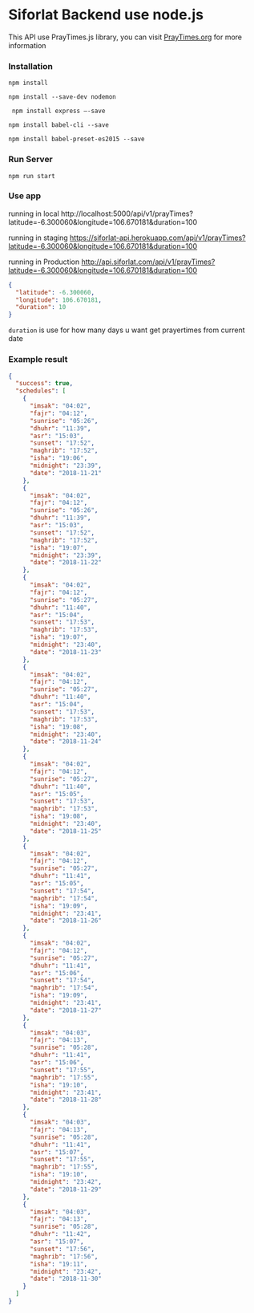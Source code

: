 # Siforlat Backend use node.js

This API use PrayTimes.js library, you can visit [PrayTimes.org](http://praytimes.org/ "PrayTimes.org") for more information

### Installation
``` npm install ```

``` npm install --save-dev nodemon ```

``` npm install express —-save```

``` npm install babel-cli --save ```

``` npm install babel-preset-es2015 --save ```

### Run Server
``` npm run start ```

### Use app
running in local
http://localhost:5000/api/v1/prayTimes?latitude=-6.300060&longitude=106.670181&duration=100

running in  staging 
https://siforlat-api.herokuapp.com/api/v1/prayTimes?latitude=-6.300060&longitude=106.670181&duration=100

running in  Production 
http://api.siforlat.com/api/v1/prayTimes?latitude=-6.300060&longitude=106.670181&duration=100

```json
{
  "latitude": -6.300060,
  "longitude": 106.670181,
  "duration": 10
}
```

``` duration ``` is use for how many days u want get prayertimes from current date

### Example result
```json
{
  "success": true,
  "schedules": [
    {
      "imsak": "04:02",
      "fajr": "04:12",
      "sunrise": "05:26",
      "dhuhr": "11:39",
      "asr": "15:03",
      "sunset": "17:52",
      "maghrib": "17:52",
      "isha": "19:06",
      "midnight": "23:39",
      "date": "2018-11-21"
    },
    {
      "imsak": "04:02",
      "fajr": "04:12",
      "sunrise": "05:26",
      "dhuhr": "11:39",
      "asr": "15:03",
      "sunset": "17:52",
      "maghrib": "17:52",
      "isha": "19:07",
      "midnight": "23:39",
      "date": "2018-11-22"
    },
    {
      "imsak": "04:02",
      "fajr": "04:12",
      "sunrise": "05:27",
      "dhuhr": "11:40",
      "asr": "15:04",
      "sunset": "17:53",
      "maghrib": "17:53",
      "isha": "19:07",
      "midnight": "23:40",
      "date": "2018-11-23"
    },
    {
      "imsak": "04:02",
      "fajr": "04:12",
      "sunrise": "05:27",
      "dhuhr": "11:40",
      "asr": "15:04",
      "sunset": "17:53",
      "maghrib": "17:53",
      "isha": "19:08",
      "midnight": "23:40",
      "date": "2018-11-24"
    },
    {
      "imsak": "04:02",
      "fajr": "04:12",
      "sunrise": "05:27",
      "dhuhr": "11:40",
      "asr": "15:05",
      "sunset": "17:53",
      "maghrib": "17:53",
      "isha": "19:08",
      "midnight": "23:40",
      "date": "2018-11-25"
    },
    {
      "imsak": "04:02",
      "fajr": "04:12",
      "sunrise": "05:27",
      "dhuhr": "11:41",
      "asr": "15:05",
      "sunset": "17:54",
      "maghrib": "17:54",
      "isha": "19:09",
      "midnight": "23:41",
      "date": "2018-11-26"
    },
    {
      "imsak": "04:02",
      "fajr": "04:12",
      "sunrise": "05:27",
      "dhuhr": "11:41",
      "asr": "15:06",
      "sunset": "17:54",
      "maghrib": "17:54",
      "isha": "19:09",
      "midnight": "23:41",
      "date": "2018-11-27"
    },
    {
      "imsak": "04:03",
      "fajr": "04:13",
      "sunrise": "05:28",
      "dhuhr": "11:41",
      "asr": "15:06",
      "sunset": "17:55",
      "maghrib": "17:55",
      "isha": "19:10",
      "midnight": "23:41",
      "date": "2018-11-28"
    },
    {
      "imsak": "04:03",
      "fajr": "04:13",
      "sunrise": "05:28",
      "dhuhr": "11:41",
      "asr": "15:07",
      "sunset": "17:55",
      "maghrib": "17:55",
      "isha": "19:10",
      "midnight": "23:42",
      "date": "2018-11-29"
    },
    {
      "imsak": "04:03",
      "fajr": "04:13",
      "sunrise": "05:28",
      "dhuhr": "11:42",
      "asr": "15:07",
      "sunset": "17:56",
      "maghrib": "17:56",
      "isha": "19:11",
      "midnight": "23:42",
      "date": "2018-11-30"
    }
  ]
}
```
